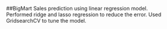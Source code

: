 ##BigMart Sales prediction using linear regression model.		
Performed ridge and lasso regression to reduce the error.
Used GridsearchCV to tune the model.
